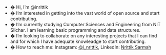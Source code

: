 - � Hi, I’m @inrittik
- � I’m interested in getting into the vast world of open source and start contributing.
- � I’m currently studying Computer Sciences and Engineering from NIT Silchar. I am learning basic programming and data structures.
- � I’m looking to collaborate on any interesting projects that I can find and for which I have adequate knowleadge to start contributing.
- � How to reach me: Instagram: [@i_nrittik](https://www.instagram.com/i_nrittik/), LinkedIn: [Nrittik Sarmah](https://www.linkedin.com/in/nrittik-sarmah-3746251bb/)

<!---
inrittik/inrittik is a ✨ special ✨ repository because its `README.md` (this file) appears on your GitHub profile.
You can click the Preview link to take a look at your changes.
--->
